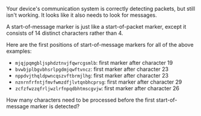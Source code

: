 Your device's communication system is correctly detecting packets, but still isn't working. It looks like it also needs to look for messages.

A start-of-message marker is just like a start-of-packet marker, except it consists of 14 distinct characters rather than 4.

Here are the first positions of start-of-message markers for all of the above examples:

- `mjqjpqmgbljsphdztnvjfqwrcgsmlb`: first marker after character 19
- `bvwbjplbgvbhsrlpgdmjqwftvncz`: first marker after character 23
- `nppdvjthqldpwncqszvftbrmjlhg`: first marker after character 23
- `nznrnfrfntjfmvfwmzdfjlvtqnbhcprsg`: first marker after character 29
- `zcfzfwzzqfrljwzlrfnpqdbhtmscgvjw`: first marker after character 26

How many characters need to be processed before the first start-of-message marker is detected?
